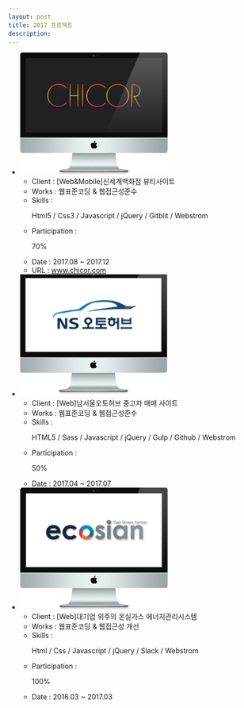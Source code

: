 ```yaml
---
layout: post
title: 2017 프로젝트
description: 
---
```

 <ul class="projects-list">
  <li>
         <div class="img-box"><img src="assets/images/projects/img_pf21.jpg" alt="시코르" /></div>
         <ul class="txt_info">
             <li><span>Client : </span>[Web&Mobile]신세계백화점 뷰티사이트</li>
             <li><span>Works : </span>웹표준코딩 &amp; 웹접근성준수</li>
             <li><span>Skills :</span> <p>Html5 / Css3 / Javascript / jQuery / Gitblit / Webstrom</p></li>
             <li><span>Participation : </span><p class="percent" style="width:70%">70%</p></li>
             <li><span>Date : </span>2017.08 ~ 2017.12</li>
             <li><span>URL : </span><a href="http://chicor.com" target="_blank">www.chicor.com</a></li>
         </ul>
     </li>
     <li>
         <div class="img-box"><img src="assets/images/projects/img_pf20.jpg" alt="남서울오토허브" /></div>
         <ul class="txt_info">
             <li><span>Client : </span>[Web]남서울오토허브 중고차 매매 사이트</li>
             <li><span>Works : </span>웹표준코딩 &amp; 웹접근성준수</li>
             <li><span>Skills :</span> <p>HTML5 / Sass / Javascript / jQuery / Gulp / Github / Webstrom</p></li>
             <li><span>Participation : </span><p class="percent" style="width:50%">50%</p></li>
             <li><span>Date : </span>2017.04 ~ 2017.07</li>
         </ul>
     </li>
     <li>
         <div class="img-box"><img src="assets/images/projects/img_pf19.jpg" alt="에코시안" /></div>
         <ul class="txt_info">
             <li><span>Client : </span>[Web]대기업 위주의 온실가스 에너지관리시스템</li>
             <li><span>Works : </span>웹표준코딩 &amp; 웹접근성 개선</li>
             <li><span>Skills :</span> <p>Html / Css / Javascript / jQuery / Slack / Webstrom</p></li>
             <li><span>Participation : </span><p class="percent" style="width:100%">100%</p></li>
             <li><span>Date : </span>2016.03 ~ 2017.03</li>
         </ul>
     </li>
 </ul>
